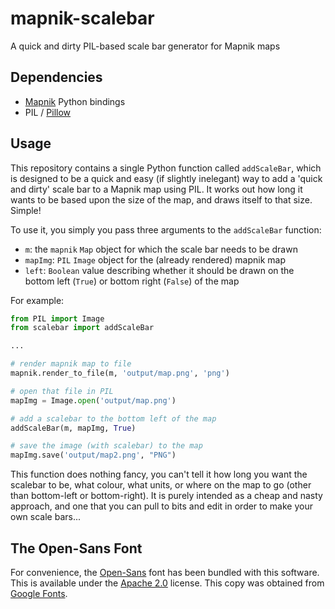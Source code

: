 # mapnik-scalebar
A quick and dirty PIL-based scale bar generator for Mapnik maps

## Dependencies

* [Mapnik](http://mapnik.org/) Python bindings
* PIL / [Pillow](https://python-pillow.org/)

## Usage

This repository contains a single Python function called `addScaleBar`, which is designed to be a quick and easy (if slightly inelegant) way to add a 'quick and dirty' scale bar to a Mapnik map using PIL. It works out how long it wants to be based upon the size of the map, and draws itself to that size. Simple!

To use it, you simply you pass three arguments to the `addScaleBar` function:

* `m`: the `mapnik` `Map` object for which the scale bar needs to be drawn
* `mapImg`: `PIL` `Image` object for the (already rendered) mapnik map
* `left`:	`Boolean` value describing whether it should be drawn on the bottom left (`True`) or bottom right (`False`) of the map

For example:

```python
from PIL import Image
from scalebar import addScaleBar

...

# render mapnik map to file
mapnik.render_to_file(m, 'output/map.png', 'png')

# open that file in PIL
mapImg = Image.open('output/map.png')

# add a scalebar to the bottom left of the map
addScaleBar(m, mapImg, True)

# save the image (with scalebar) to the map
mapImg.save('output/map2.png', "PNG")
```

This function does nothing fancy, you can't tell it how long you want the scalebar to be, what colour, what units, or where on the map to go (other than bottom-left or bottom-right). It is purely intended as a cheap and nasty approach, and one that you can pull to bits and edit in order to make your own scale bars...

## The Open-Sans Font
For convenience, the [Open-Sans](https://fonts.google.com/specimen/Open+Sans) font has been bundled with this software. This is available under the [Apache 2.0](http://www.apache.org/licenses/LICENSE-2.0) license. This copy was obtained from [Google Fonts](https://fonts.google.com/specimen/Open+Sans).